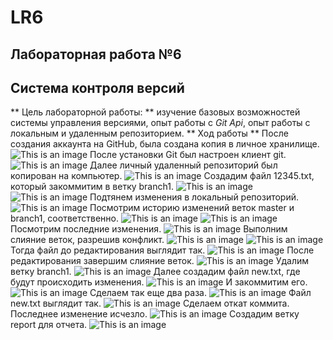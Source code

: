 # LR6
## Лабораторная работа №6
## Система контроля версий
** Цель лабораторной работы: ** изучение базовых возможностей системы управления версиями, опыт работы с _Git Api_, опыт работы с локальным и удаленным репозиторием.
** Ход работы **
После создания аккаунта на GitHub, была создана копия в личное хранилище.
![This is an image](/images/1.png)
После установки Git был настроен клиент git.
![This is an image](/images/2.png)
Далее личный удаленный репозиторий был копирован на компьютер.
![This is an image](/images/3.png)
Создадим файл 12345.txt, который закоммитим в ветку branch1.
![This is an image](/images/4.png)
![This is an image](/images/5.png)
Подтянем изменения в локальный репозиторий.
![This is an image](/images/6.png)
Посмотрим историю изменений веток master и branch1, соответственно.
![This is an image](/images/7.png)
![This is an image](/images/8.png)
Посмотрим последние изменения.
![This is an image](/images/9.png)
Выполним слияние веток, разрешив конфликт.
![This is an image](/images/10.png)
![This is an image](/images/11.png)
Тогда файл до редактирования выглядит так.
![This is an image](/images/12.png)
После редактирования завершим слияние веток.
![This is an image](/images/13.png)
Удалим ветку branch1.
![This is an image](/images/14.png)
Далее создадим файл new.txt, где будут происходить изменения.
![This is an image](/images/15.png)
И закоммитим его.
![This is an image](/images/16.png)
Сделаем так еще два раза.
![This is an image](/images/17.png)
Файл new.txt выглядит так.
![This is an image](/images/19.png)
Сделаем откат коммита. Последнее изменение исчезло.
![This is an image](/images/20.png)
Создадим ветку report для отчета.
![This is an image](/images/21.png)